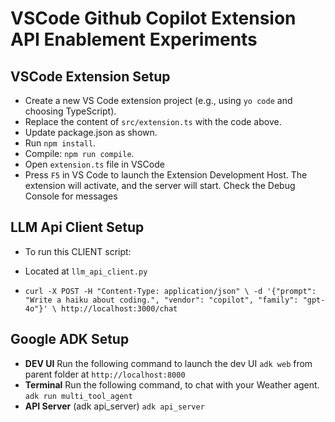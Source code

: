 # VSCode Github Copilot Extension API Enablement Experiments

## VSCode Extension Setup
* Create a new VS Code extension project (e.g., using `yo code` and choosing TypeScript).
* Replace the content of `src/extension.ts` with the code above.
* Update package.json as shown.
* Run `npm install`.
* Compile: `npm run compile`.
* Open `extension.ts` file in VSCode
* Press `F5` in VS Code to launch the Extension Development Host. The extension will activate, and the server will start. Check the Debug Console for messages

## LLM Api Client Setup
* To run this CLIENT script:

* Located at `llm_api_client.py`

* `curl -X POST -H "Content-Type: application/json" \
     -d '{"prompt": "Write a haiku about coding.", "vendor": "copilot", "family": "gpt-4o"}' \
     http://localhost:3000/chat`


## Google ADK Setup
* **DEV UI** Run the following command to launch the dev UI `adk web` from parent folder at `http://localhost:8000`
* **Terminal** Run the following command, to chat with your Weather agent. `adk run multi_tool_agent`
* **API Server** (adk api_server) `adk api_server`